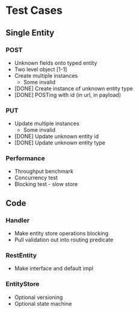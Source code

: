 # Test Cases

## Single Entity

### POST

  * Unknown fields onto typed entity
  * Two level object [1-1]
  * Create multiple instances
    * Some invalid
  * [DONE] Create instance of unknown entity type
  * [DONE] POSTing with id (in url, in payload)

### PUT

  * Update multiple instances
    * Some invalid
  * [DONE] Update unknown entity id
  * [DONE] Update unknown entity type
    
### Performance

  * Throughput benchmark
  * Concurrency test
  * Blocking test - slow store
    
## Code

### Handler

  * Make entity store operations blocking
  * Pull validation out into routing predicate
  
### RestEntity

  * Make interface and default impl
  
### EntityStore

  * Optional versioning
  * Optional state machine
  

